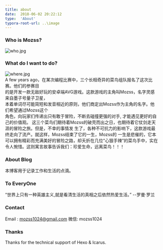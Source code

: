 ```yaml
---
title: about
date:  2018-06-02 20:22:12 
type:  'About'
typora-root-url: ..\image
---
```


### Who is Mozss?
![who.jpg](https://s2.loli.net/2022/07/20/rZ2IymO6kAgjQXS.jpg)
### What do I want to do?
![where.jpg](https://s2.loli.net/2022/07/20/3F9uy5LGnoDVRYk.jpg)
<br>
A few years ago，在某次编程比赛中，三个长相奇异的菜鸟组队报名了这次比赛。他们的参赛目  
的是开发一款无敌好玩的安卓端AVG游戏。这款游戏的主角叫Mozss，名字灵感来自墨子号量子卫星，  
本着单词尽可能简短和发音相近的原则，他们商定出Mozss作为主角的名字。他们希望通过Mozss这个  
角色，向玩家们传递出只有敢于冒险，不断去碰撞更强的对手, 才能遇见更好的自己的价值观。
这三个菜鸟们期待着Mozss的破壳而出之日，也期待着它仗剑走天涯的冒险之旅。但是，不幸的事情发
生了，各种不可抗力的影响下，这款游戏最终走向了流产。就这样，Mozss结束了它的一生，Mozss的
一生是悲催的，它本可以拥有精彩而充满美好的冒险之路，却夭折在几位“心狠手辣”的菜鸟手中，实在
令人惋惜。这则寓言故事告诉我们：珍爱生命，远离菜鸟！！！

### About Blog
本博客用于记录工作和生活的点滴。

### To EveryOne
“世界上只有一种英雄主义,就是看清生活的真相之后依然热爱生活。” --罗曼·罗兰

### Contact
Email : mozss1024@gmail.com 
微信: mozss1024

### Thanks
Thanks for the technical support of Hexo & Icarus.



